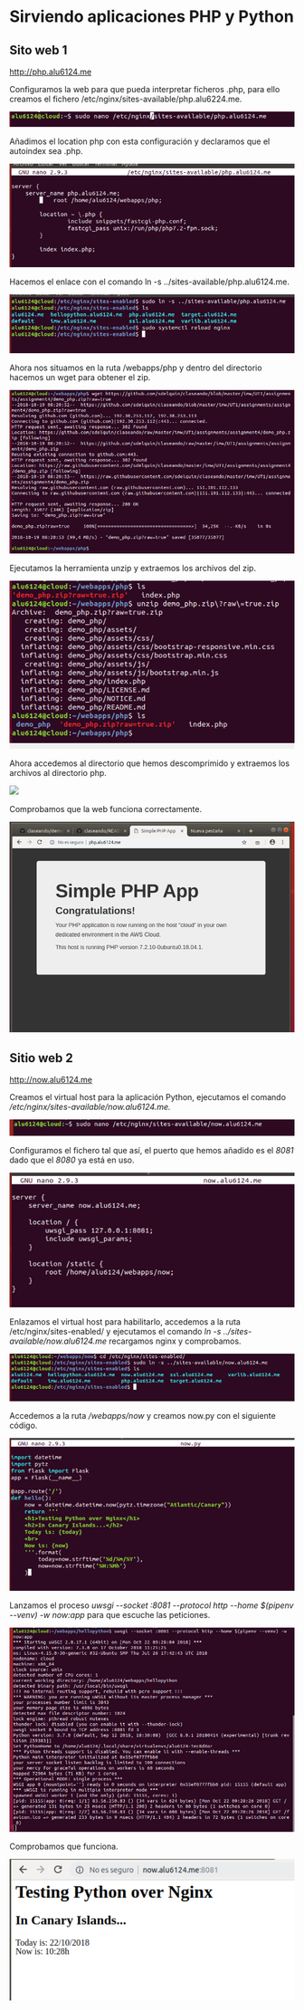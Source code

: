 # Sirviendo aplicaciones PHP y Python

## Sito web 1

http://php.alu6124.me

Configuramos la web para que pueda interpretar ficheros .php, para ello creamos el fichero /etc/nginx/sites-available/php.alu6224.me.

![](imagenes/1.PNG)

Añadimos el location php con esta configuración y declaramos que el autoindex sea .php.

![](imagenes/2.PNG)

Hacemos el enlace con el comando ln -s ../sites-available/php.alu6124.me.

![](imagenes/2.5.PNG)

Ahora nos situamos en la ruta /webapps/php y dentro del directorio hacemos un wget para obtener el zip.

![](imagenes/3.PNG)

Ejecutamos la herramienta unzip y extraemos los archivos del zip.

![](imagenes/4.PNG)

Ahora accedemos al directorio que hemos descomprimido y extraemos los archivos al directorio php.

![](imagenes.5.PNG)

Comprobamos que la web funciona correctamente.

![](imagenes/6.PNG)

## Sitio web 2

http://now.alu6124.me

Creamos el virtual host para la aplicación Python, ejecutamos el comando */etc/nginx/sites-available/now.alu6124.me.*

![](imagenes/10.PNG)

Configuramos el fichero tal que así, el puerto que hemos añadido es el *8081* dado que el *8080* ya está en uso.

![](imagenes/11.PNG)

Enlazamos el virtual host para habilitarlo, accedemos a la ruta /etc/nginx/sites-enabled/ y ejecutamos el comando *ln -s ../sites-available/now.alu6124.me* recargamos nginx y comprobamos.

![](imagenes/12.PNG)

Accedemos a la ruta */webapps/now* y creamos now.py con el siguiente código.

![](imagenes/14.PNG)

Lanzamos el proceso *uwsgi --socket :8081 --protocol http --home $(pipenv --venv) -w now:app* para que escuche las peticiones.

![](imagenes/15.PNG)

Comprobamos que funciona.

![](imagenes/16.PNG)
